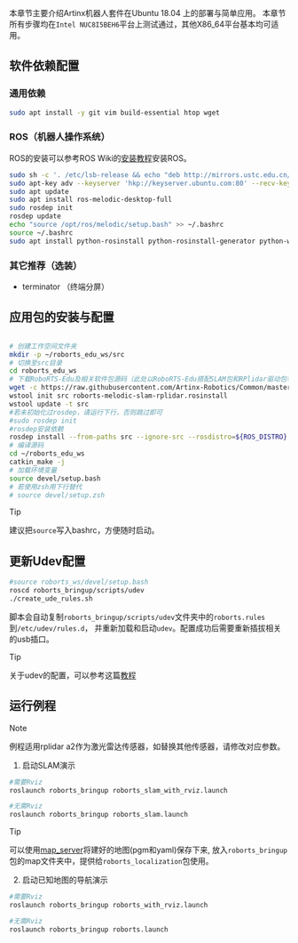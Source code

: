 本章节主要介绍Artinx机器人套件在Ubuntu 18.04 上的部署与简单应用。
本章节所有步骤均在`Intel NUC8I5BEH6`平台上测试通过，其他X86_64平台基本均可适用。

## 软件依赖配置


### 通用依赖

```bash
sudo apt install -y git vim build-essential htop wget
```

### ROS（机器人操作系统）

ROS的安装可以参考ROS Wiki的[安装教程](http://wiki.ros.org/melodic/Installation/Ubuntu)安装ROS。

```bash
sudo sh -c '. /etc/lsb-release && echo "deb http://mirrors.ustc.edu.cn/ros/ubuntu/ `lsb_release -cs` main" > /etc/apt/sources.list.d/ros-latest.list'
sudo apt-key adv --keyserver 'hkp://keyserver.ubuntu.com:80' --recv-key C1CF6E31E6BADE8868B172B4F42ED6FBAB17C654
sudo apt update
sudo apt install ros-melodic-desktop-full
sudo rosdep init
rosdep update
echo "source /opt/ros/melodic/setup.bash" >> ~/.bashrc
source ~/.bashrc
sudo apt install python-rosinstall python-rosinstall-generator python-wstool build-essential
```

### 其它推荐（选装）

- terminator （终端分屏）

## 应用包的安装与配置

```bash

# 创建工作空间文件夹
mkdir -p ~/roborts_edu_ws/src
# 切换至src目录
cd roborts_edu_ws
# 下载RoboRTS-Edu及相关软件包源码（此处以RoboRTS-Edu搭配SLAM包和RPlidar驱动包举例）
wget -c https://raw.githubusercontent.com/Artinx-Robotics/Common/master/roborts-melodic-slam-rplidar.rosinstall
wstool init src roborts-melodic-slam-rplidar.rosinstall
wstool update -t src
#若未初始化过rosdep，请运行下行，否则跳过即可
#sudo rosdep init
#rosdep安装依赖
rosdep install --from-paths src --ignore-src --rosdistro=${ROS_DISTRO} -y
# 编译源码
cd ~/roborts_edu_ws
catkin_make -j
# 加载环境变量
source devel/setup.bash
# 若使用zsh用下行替代
# source devel/setup.zsh
```

> [!Tip]
>
> 建议把`source`写入bashrc，方便随时启动。

## 更新Udev配置

```bash
#source roborts_ws/devel/setup.bash
roscd roborts_bringup/scripts/udev
./create_ude_rules.sh
```

脚本会自动复制`roborts_bringup/scripts/udev`文件夹中的`roborts.rules`到`/etc/udev/rules.d`， 并重新加载和启动`udev`。配置成功后需要重新插拔相关的usb插口。

> [!Tip]
>
> 关于udev的配置，可以参考这篇[教程](https://www.clearpathrobotics.com/assets/guides/ros/Udev%20Rules.html)

## 运行例程

> [!Note]
>
> 例程适用rplidar a2作为激光雷达传感器，如替换其他传感器，请修改对应参数。

1. 启动SLAM演示

```bash
#需要Rviz
roslaunch roborts_bringup roborts_slam_with_rviz.launch

#无需Rviz
roslaunch roborts_bringup roborts_slam.launch
```


> [!Tip]
>
> 可以使用[map_server](http://wiki.ros.org/map_server#map_saver)将建好的地图(pgm和yaml)保存下来, 放入`roborts_bringup`包的map文件夹中，提供给`roborts_localization`包使用。

2. 启动已知地图的导航演示

```bash
#需要Rviz
roslaunch roborts_bringup roborts_with_rviz.launch

#无需Rviz
roslaunch roborts_bringup roborts.launch

```


